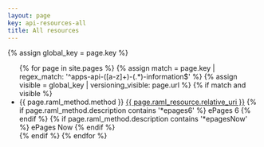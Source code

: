 ```yaml
---
layout: page
key: api-resources-all
title: All resources
---
```

{% assign global_key = page.key %}

<ul id="resource-list">
  {% for page in site.pages %}
    {% assign match = page.key | regex_match: '^apps-api-([a-z]+)-(.*)-information$' %}
    {% assign visible = global_key | versioning_visible: page.url %}
    {% if match and visible %}
      <li class="resource-entry">
        <span class="http-method http-method-{{ page.raml_method.method | downcase }}">{{ page.raml_method.method }}</span>
        <a href="{{ page.url | prepend: site.baseurl }}">{{ page.raml_resource.relative_uri }}</a>
        {% if page.raml_method.description contains '*epages6' %}
          <span class="ep-label-6 ep-label">ePages 6</span>
        {% endif %}
        {% if page.raml_method.description contains '*epagesNow' %}
          <span class="ep-label-now ep-label">ePages Now</span>
        {% endif %}
      </li>
    {% endif %}
  {% endfor %}
</ul>
